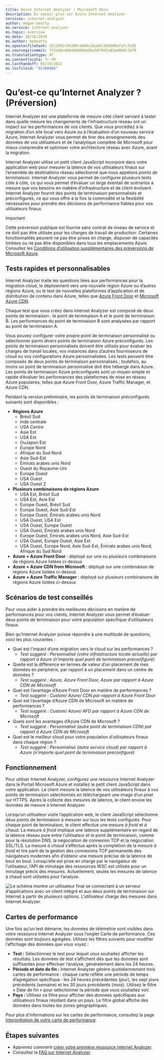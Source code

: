 ```yaml
---
title: Azure Internet Analyzer | Microsoft Docs
description: En savoir plus sur Azure Internet Analyzer
services: internet-analyzer
author: megan-beatty
ms.service: internet-analyzer
ms.topic: overview
ms.date: 10/16/2019
ms.author: mebeatty
ms.openlocfilehash: 2512092c69390ce604c26ab6c5dd000afafc7c05
ms.sourcegitcommit: 772eb9c6684dd4864e0ba507945a83e48b8c16f0
ms.translationtype: HT
ms.contentlocale: fr-FR
ms.lasthandoff: 03/19/2021
ms.locfileid: "91360886"
---
```

# <a name="what-is-internet-analyzer-preview"></a>Qu’est-ce qu’Internet Analyzer ? (Préversion)

Internet Analyzer est une plateforme de mesure côté client servant à tester dans quelle mesure les changements de l’infrastructure réseau ont un impact sur les performances de vos clients. Que vous procédiez à la migration d’un site local vers Azure ou à l’évaluation d’un nouveau service Azure, Internet Analyzer vous permet de tirer des enseignements des données de vos utilisateurs et de l’analytique complète de Microsoft pour mieux comprendre et optimiser votre architecture réseau avec Azure, avant la migration.

Internet Analyzer utilise un petit client JavaScript incorporé dans votre application web pour mesurer la latence de vos utilisateurs finaux sur l’ensemble de destinations réseau sélectionné que nous appelons _points de terminaison_. Internet Analyzer vous permet de configurer plusieurs tests côte à côte, ce qui vous permet d’évaluer un large éventail de scénarios à mesure que vos besoins en matière d’infrastructure et de client évoluent. Internet Analyzer fournit des points de terminaison personnalisés et préconfigurés, ce qui vous offre à la fois la commodité et la flexibilité nécessaires pour prendre des décisions de performance fiables pour vos utilisateurs finaux. 


> [!IMPORTANT]
> Cette préversion publique est fournie sans contrat de niveau de service et ne doit pas être utilisée pour les charges de travail de production. Certaines fonctionnalités peuvent ne pas être prises en charge, disposer de capacités limitées ou ne pas être disponibles dans tous les emplacements Azure. Consultez les [Conditions d’utilisation supplémentaires des préversions de Microsoft Azure](https://azure.microsoft.com/support/legal/preview-supplemental-terms/).
>

## <a name="quick--customizable-tests"></a>Tests rapides et personnalisables

Internet Analyzer traite les questions liées aux performances pour la migration cloud, le déploiement vers une nouvelle région Azure ou d’autres régions Azure, ou le test de nouvelles plateformes d’application et de distribution de contenu dans Azure, telles que [Azure Front Door](https://azure.microsoft.com/services/frontdoor/) et [Microsoft Azure CDN](https://azure.microsoft.com/services/cdn/). 

Chaque test que vous créez dans Internet Analyzer est composé de deux points de terminaison : le point de terminaison A et le point de terminaison B. Les performances du point de terminaison B sont analysées par rapport au point de terminaison A. 

Vous pouvez configurer votre propre point de terminaison personnalisé ou sélectionner parmi divers points de terminaison Azure préconfigurés. Les points de terminaison personnalisés doivent être utilisés pour évaluer les charges de travail locales, vos instances dans d’autres fournisseurs de cloud ou vos configurations Azure personnalisées. Les tests peuvent être composés de deux points de terminaison personnalisés ; toutefois, au moins un point de terminaison personnalisé doit être hébergé dans Azure. Les points de terminaison Azure préconfigurés sont un moyen simple et rapide d’évaluer les performances des plateformes de mise en réseau Azure populaires, telles que Azure Front Door, Azure Traffic Manager, et Azure CDN. 

Pendant la version préliminaire, les points de terminaison préconfigurés suivants sont disponibles : 

* **Régions Azure**
    * Brésil Sud
    * Inde centrale
    * USA Centre
    * Asie Est
    * USA Est
    * OuJapon Est
    * Europe Nord
    * Afrique du Sud Nord
    * Asie Sud-Est 
    * Émirats arabes unis Nord
    * Ouest du Royaume-Uni  
    * Europe Ouest
    * USA Ouest 
    * USA Ouest 2
* **Plusieurs combinaisons de régions Azure** 
    * USA Est, Brésil Sud 
    * USA Est, Asie Est 
    * Europe Ouest, Brésil Sud
    * Europe Ouest, Asie Sud-Est
    * Europe Ouest, Émirats arabes unis Nord
    * USA Ouest, USA Est 
    * USA Ouest, Europe Ouest
    * USA Ouest, Émirats arabes unis Nord
    * Europe Ouest, Émirats arabes unis Nord, Asie Sud-Est
    * USA Ouest, Europe Ouest, Asie Est
    * USA Ouest, Europe Nord, Asie Sud-Est, Émirats arabes unis Nord, Afrique du Sud Nord 
* **Azure + Azure Front Door** : déployé sur une ou plusieurs combinaisons de régions Azure listées ci-dessus
* **Azure + Azure CDN from Microsoft** : déployé sur une combinaison de régions Azure listées ci-dessus
* **Azure + Azure Traffic Manager** : déployé sur plusieurs combinaisons de régions Azure listées ci-dessus

## <a name="suggested-test-scenarios"></a>Scénarios de test conseillés 

Pour vous aider à prendre les meilleures décisions en matière de performances pour vos clients, Internet Analyzer vous permet d’évaluer deux points de terminaison pour votre population spécifique d’utilisateurs finaux. 

Bien qu’Internet Analyzer puisse répondre à une multitude de questions, voici les plus courantes : 
* Quel est l’impact d’une migration vers le cloud sur les performances ? 
    * *Test suggéré : Personnalisé (votre infrastructure locale actuelle) par rapport à Azure (n’importe quel point de terminaison préconfiguré)*
* Quelle est la différence en termes de valeur d’un placement de mes données en périphérie, par rapport à un placement dans un centre de données ? 
    *  *Test suggéré : Azure, Azure Front Door, Azure par rapport à Azure CDN de Microsoft*
* Quel est l’avantage d’Azure Front Door en matière de performances ?
    *  *Test suggéré : Custom/ Azure/ CDN par rapport à Azure Front Door*
* Quel est l’avantage d’Azure CDN de Microsoft en matière de performances ? 
    *  *Test suggéré : Custom/ Azure/ AFD par rapport à Azure CDN de Microsoft*
* Quels sont les avantages d’Azure CDN de Microsoft ? 
    *  *Test suggéré : Personnalisé (autre point de terminaison CDN) par rapport à Azure CDN de Microsoft*
* Quel est le meilleur cloud pour votre population d’utilisateurs finaux dans chaque région ? 
    *  *Test suggéré : Personnalisé (autre service cloud) par rapport à Azure (n’importe quel point de terminaison préconfiguré)*

## <a name="how-it-works"></a>Fonctionnement

Pour utiliser Internet Analyzer, configurez une ressource Internet Analyzer dans le Portail Microsoft Azure et installez le petit client JavaScript dans votre application. Le client mesure la latence de vos utilisateurs finaux à vos points de terminaison sélectionnés en téléchargeant une image d’un pixel sur HTTPS. Après la collecte des mesures de latence, le client envoie les données de mesure à Internet Analyzer.

Lorsqu’un utilisateur visite l’application web, le client JavaScript sélectionne deux points de terminaison à mesurer sur tous les tests configurés. Pour chaque point de terminaison, le client effectue une mesure _à froid_ et _à chaud_. La mesure _à froid_ implique une latence supplémentaire en regard de la latence réseau pure entre l’utilisateur et le point de terminaison, comme pour la résolution DNS, la négociation de connexion TCP et la négociation SSL/TLS. La mesure _à chaud_ s’effectue après la complétion de la mesure _à froid_ et tire parti de la gestion des connexions TCP permanente des navigateurs modernes afin d’obtenir une mesure précise de la latence de bout en bout. Lorsqu’elle est prise en charge par le navigateur de l’utilisateur, l’API de minutage des ressources W3C est utilisée pour un minutage précis des mesures. Actuellement, seules les mesures de latence à chaud sont utilisées pour l’analyse.

![Le schéma montre un utilisateur final se connectant à un serveur d’applications avec un client intégré et aux deux points de terminaison sur Internet à partir de plusieurs options. L’utilisateur charge des mesures dans Internet Analyzer.](./media/ia-overview/architecture.png)


## <a name="scorecards"></a>Cartes de performance 

Une fois qu’un test démarre, les données de télémétrie sont visibles dans votre ressource Internet Analyzer sous l’onglet Carte de performance. Ces données sont toujours agrégées. Utilisez les filtres suivants pour modifier l’affichage des données que vous voyez : 

* **Test :** Sélectionnez le test pour lequel vous souhaitez afficher les résultats. Les données de test s’affichent dès que les données sont suffisantes pour effectuer l’analyse, généralement dans les 24 heures. 
* **Période et date de fin :** Internet Analyzer génère quotidiennement trois cartes de performance : chaque carte reflète une période de temps d’agrégation spécifique : les 24 heures précédentes (jour), les sept jours précédents (semaine) et les 30 jours précédents (mois). Utilisez le filtre « Date de fin » pour sélectionner la période que vous souhaitez voir. 
* **Pays :** Utilisez ce filtre pour afficher des données spécifiques aux utilisateurs finaux résidant dans un pays. Le filtre global affiche des données dans toutes les zones géographiques.  

Pour plus d’informations sur les cartes de performance, consultez la page [Interprétation de votre carte de performance](internet-analyzer-scorecard.md). 


## <a name="next-steps"></a>Étapes suivantes

* Apprenez comment [créer votre première ressource Internet Analyzer](internet-analyzer-create-test-portal.md).
* Consultez la [FAQ sur Internet Analyzer](internet-analyzer-faq.md). 
